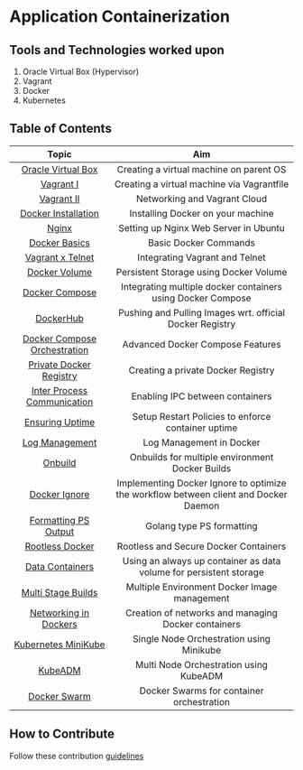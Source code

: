 # Application Containerization

## Tools and Technologies worked upon

1. Oracle Virtual Box (Hypervisor)
2. Vagrant
3. Docker
4. Kubernetes

## Table of Contents

| Topic | Aim |
| :-: | :-: |
| [Oracle Virtual Box](1_Virtual_Box) | Creating a virtual machine on parent OS |
| [Vagrant I](2_HashiCorp_Vagrant) | Creating a virtual machine via Vagrantfile |
| [Vagrant II](3_Vagrant_Advanced) | Networking and Vagrant Cloud |
| [Docker Installation](4_Docker_Installation) | Installing Docker on your machine |
| [Nginx](5_Nginx_Ubuntu) | Setting up Nginx Web Server in Ubuntu |
| [Docker Basics](6_Docker_Basics) | Basic Docker Commands |
| [Vagrant x Telnet](7_Vagrant_Nginx_Telnet) | Integrating Vagrant and Telnet | 
| [Docker Volume](8_DockerVolume) | Persistent Storage using Docker Volume |
| [Docker Compose](9_Docker_Compose) | Integrating multiple docker containers using Docker Compose |
| [DockerHub](10_Docker_Push_Pull) | Pushing and Pulling Images wrt. official Docker Registry |
| [Docker Compose Orchestration](11_DockerCompose_Orchestration) | Advanced Docker Compose Features |
| [Private Docker Registry](12_Private_Registry) | Creating a private Docker Registry |
| [Inter Process Communication](13_Communication_Containers) | Enabling IPC between containers |
| [Ensuring Uptime](14_EnsuringUptime) | Setup Restart Policies to enforce container uptime |
| [Log Management](15_LogManagement_Docker) | Log Management in Docker|
| [Onbuild](16_Docker_Onbuild) | Onbuilds for multiple environment Docker Builds |
| [Docker Ignore](17_DockerIgnore) | Implementing Docker Ignore to optimize the workflow between client and Docker Daemon |
| [Formatting PS Output](18_Formatting_PS_Output) | Golang type PS formatting |
| [Rootless Docker](19_RootlessDocker) | Rootless and Secure Docker Containers |
| [Data Containers](20_DataContainers) | Using an always up container as data volume for persistent storage | 
| [Multi Stage Builds](21_Multi_Stage_Docker_Build) | Multiple Environment Docker Image management |
| [Networking in Dockers](22_Networking_In_Dockers) | Creation of networks and managing Docker containers |
| [Kubernetes MiniKube](23_Kubernetes_MiniKube) | Single Node Orchestration using Minikube |
| [KubeADM](24_Kubernetes_KubeADM) | Multi Node Orchestration using KubeADM |
| [Docker Swarm](25_Docker_Swarm) | Docker Swarms for container orchestration |

## How to Contribute

Follow these contribution [guidelines](CONTRIBUTING.md)
